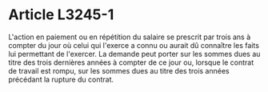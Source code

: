 # Article L3245-1

L'action en paiement ou en répétition du salaire se prescrit par trois ans à compter du jour où celui qui l'exerce a connu ou aurait dû connaître les faits lui permettant de l'exercer. La demande peut porter sur les sommes dues au titre des trois dernières années à compter de ce jour ou, lorsque le contrat de travail est rompu, sur les sommes dues au titre des trois années précédant la rupture du contrat.